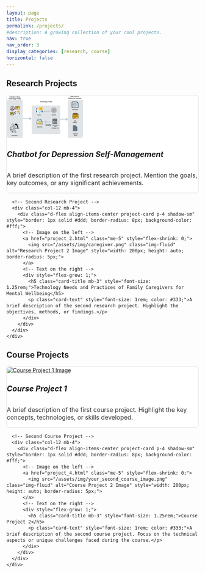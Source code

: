 ```yaml
---
layout: page
title: Projects
permalink: /projects/
#description: A growing collection of your cool projects.
nav: true
nav_order: 3
display_categories: [research, course]
horizontal: false
---
```




<!-- pages/projects.md -->

<div class="projects">
  <!-- Research Projects Section -->
  <h2 class="category mb-4">Research Projects</h2>
  <div class="container">
    <div class="row mb-4">
      <!-- First Research Project -->
      <div class="col-12 mb-4">
        <div class="d-flex align-items-center project-card p-4 shadow-sm" style="border: 1px solid #ddd; border-radius: 8px; background-color: #fff;">
          <!-- Image on the left -->
          <a href="1_project" class="me-5" style="flex-shrink: 0;">
            <img src="/assets/img/Zenny1.png" class="img-fluid" alt="Research Project 1 Image" style="width: 200px; height: auto; border-radius: 5px;">
          </a>
          <!-- Text on the right -->
          <div style="flex-grow: 1;">
            <h5 class="card-title mb-3" style="font-size: 1.25rem;">Chatbot for Depression Self-Management</h5>
            <p class="card-text" style="font-size: 1rem; color: #333;">A brief description of the first research project. Mention the goals, key outcomes, or any significant achievements.</p>
          </div>
        </div>
      </div>
      
      <!-- Second Research Project -->
      <div class="col-12 mb-4">
        <div class="d-flex align-items-center project-card p-4 shadow-sm" style="border: 1px solid #ddd; border-radius: 8px; background-color: #fff;">
          <!-- Image on the left -->
          <a href="project_2.html" class="me-5" style="flex-shrink: 0;">
            <img src="/assets/img/caregiver.png" class="img-fluid" alt="Research Project 2 Image" style="width: 200px; height: auto; border-radius: 5px;">
          </a>
          <!-- Text on the right -->
          <div style="flex-grow: 1;">
            <h5 class="card-title mb-3" style="font-size: 1.25rem;">Technology Needs and Practices of Family Caregivers for Mental Wellbeing</h5>
            <p class="card-text" style="font-size: 1rem; color: #333;">A brief description of the second research project. Highlight the objectives, methods, or findings.</p>
          </div>
        </div>
      </div>
    </div>
  </div>
  
  <!-- Course Projects Section -->
  <h2 class="category mb-4">Course Projects</h2>
  <div class="container">
    <div class="row mb-4">
      <!-- First Course Project -->
      <div class="col-12 mb-4">
        <div class="d-flex align-items-center project-card p-4 shadow-sm" style="border: 1px solid #ddd; border-radius: 8px; background-color: #fff;">
          <!-- Image on the left -->
          <a href="project_3.html" class="me-5" style="flex-shrink: 0;">
            <img src="/assets/img/your_first_course_image.png" class="img-fluid" alt="Course Project 1 Image" style="width: 200px; height: auto; border-radius: 5px;">
          </a>
          <!-- Text on the right -->
          <div style="flex-grow: 1;">
            <h5 class="card-title mb-3" style="font-size: 1.25rem;">Course Project 1</h5>
            <p class="card-text" style="font-size: 1rem; color: #333;">A brief description of the first course project. Highlight the key concepts, technologies, or skills developed.</p>
          </div>
        </div>
      </div>
      
      <!-- Second Course Project -->
      <div class="col-12 mb-4">
        <div class="d-flex align-items-center project-card p-4 shadow-sm" style="border: 1px solid #ddd; border-radius: 8px; background-color: #fff;">
          <!-- Image on the left -->
          <a href="project_4.html" class="me-5" style="flex-shrink: 0;">
            <img src="/assets/img/your_second_course_image.png" class="img-fluid" alt="Course Project 2 Image" style="width: 200px; height: auto; border-radius: 5px;">
          </a>
          <!-- Text on the right -->
          <div style="flex-grow: 1;">
            <h5 class="card-title mb-3" style="font-size: 1.25rem;">Course Project 2</h5>
            <p class="card-text" style="font-size: 1rem; color: #333;">A brief description of the second course project. Focus on the technical aspects or unique challenges faced during the course.</p>
          </div>
        </div>
      </div>
    </div>
  </div>
</div>
